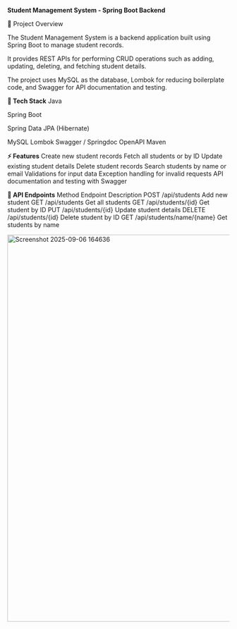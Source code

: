 **Student Management System - Spring Boot Backend**

📌 Project Overview

The Student Management System is a backend application built using Spring Boot to manage student records.

It provides REST APIs for performing CRUD operations such as adding, updating, deleting, and fetching student details.

The project uses MySQL as the database, Lombok for reducing boilerplate code, and Swagger for API documentation and testing.

**🚀 Tech Stack**
Java

Spring Boot

Spring Data JPA (Hibernate)

MySQL
Lombok
Swagger / Springdoc OpenAPI
Maven

**⚡ Features**
Create new student records
Fetch all students or by ID
Update existing student details
Delete student records
Search students by name or email
Validations for input data
Exception handling for invalid requests
API documentation and testing with Swagger


**📌 API Endpoints**
Method	Endpoint	Description
POST	/api/students	Add new student
GET	/api/students	Get all students
GET	/api/students/{id}	Get student by ID
PUT	/api/students/{id}	Update student details
DELETE	/api/students/{id}	Delete student by ID
GET	/api/students/name/{name}	Get students by name

<img width="1895" height="878" alt="Screenshot 2025-09-06 164636" src="https://github.com/user-attachments/assets/90b6c560-8364-4143-bba8-8096e33a09ad" />
